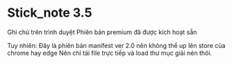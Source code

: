 # Stick_note 3.5
Ghi chú trên trình duyệt
Phiên bản premium đã được kích hoạt sẵn

Tuy nhiên:
Đây là phiên bản manifest ver 2.0 nên không thể up lên store của chrome hay edge
Nên chỉ tải file trực tiếp và load thư mục giải nén thôi.

